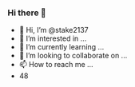 ### Hi there 👋
- 👋 Hi, I’m @stake2137
- 👀 I’m interested in ...
- 🌱 I’m currently learning ...
- 💞️ I’m looking to collaborate on ...
- 📫 How to reach me ...
- 48
<!--
**Themanhdh/themanhdh** is a ✨ _special_ ✨ repository because its `README.md` (this file) appears on your GitHub profile.


